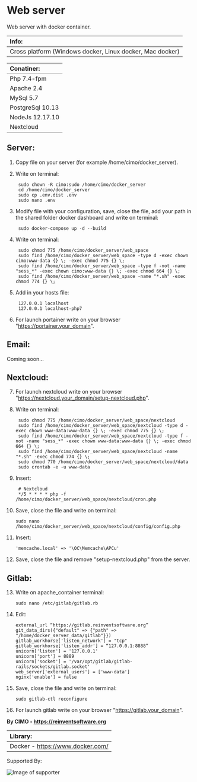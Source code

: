 Web server
==============

Web server with docker container.

| Info: |
|:---|
| Cross platform (Windows docker, Linux docker, Mac docker) |

| Conatiner: |
|:---|
| Php 7.4-fpm |
| Apache 2.4 |
| MySql 5.7 |
| PostgreSql 10.13 |
| NodeJs 12.17.10 |
| Nextcloud |

## Server:
1) Copy file on your server (for example /home/cimo/docker_server).

2) Write on terminal:

        sudo chown -R cimo:sudo /home/cimo/docker_server
        cd /home/cimo/docker_server
        sudo cp .env.dist .env
        sudo nano .env

3) Modify file with your configuration, save, close the file, add your path in the shared folder docker dashboard and write on terminal:

        sudo docker-compose up -d --build

4) Write on terminal:

        sudo chmod 775 /home/cimo/docker_server/web_space
        sudo find /home/cimo/docker_server/web_space -type d -exec chown cimo:www-data {} \; -exec chmod 775 {} \;
        sudo find /home/cimo/docker_server/web_space -type f -not -name "sess_*" -exec chown cimo:www-data {} \; -exec chmod 664 {} \;
        sudo find /home/cimo/docker_server/web_space -name "*.sh" -exec chmod 774 {} \;

5) Add in your hosts file:

        127.0.0.1 localhost
        127.0.0.1 localhost-php7

6) For launch portainer write on your browser "https://portainer.your_domain".

## Email:
Coming soon...

## Nextcloud:
7) For launch nextcloud write on your browser "https://nextcloud.your_domain/setup-nextcloud.php".

8) Write on terminal:

        sudo chmod 775 /home/cimo/docker_server/web_space/nextcloud
        sudo find /home/cimo/docker_server/web_space/nextcloud -type d -exec chown www-data:www-data {} \; -exec chmod 775 {} \;
        sudo find /home/cimo/docker_server/web_space/nextcloud -type f -not -name "sess_*" -exec chown www-data:www-data {} \; -exec chmod 664 {} \;
        sudo find /home/cimo/docker_server/web_space/nextcloud -name "*.sh" -exec chmod 774 {} \;
        sudo chmod 770 /home/cimo/docker_server/web_space/nextcloud/data
        sudo crontab -e -u www-data

9) Insert:
        
        # Nextcloud
        */5 * * * * php -f /home/cimo/docker_server/web_space/nextcloud/cron.php

10) Save, close the file and write on terminal:

        sudo nano /home/cimo/docker_server/web_space/nextcloud/config/config.php

11) Insert:

        'memcache.local' => '\OC\Memcache\APCu'

12) Save, close the file and remove "setup-nextcloud.php" from the server.

## Gitlab:

13) Write on apache_container terminal:

        sudo nano /etc/gitlab/gitlab.rb

14) Edit:

        external_url “https://gitlab.reinventsoftware.org”
        git_data_dirs({"default" => {"path" => "/home/docker_server_data/gitlab"}})
        gitlab_workhorse['listen_network'] = "tcp"
        gitlab_workhorse['listen_addr'] = “127.0.0.1:8888”
        unicorn['listen'] = '127.0.0.1'
        unicorn['port'] = 8889
        unicorn['socket'] = '/var/opt/gitlab/gitlab-rails/sockets/gitlab.socket'
        web_server['external_users'] = ['www-data']
        nginx['enable'] = false

15) Save, close the file and write on terminal:

        sudo gitlab-ctl reconfigure

16) For launch gitlab write on your browser "https://gitlab.your_domain".

<b>By CIMO - https://reinventsoftware.org</b>

| Library: |
|:---|
| Docker - https://www.docker.com/ |

Supported By:

![Image of supporter](https://avatars0.githubusercontent.com/u/878437?s=200&v=4)
